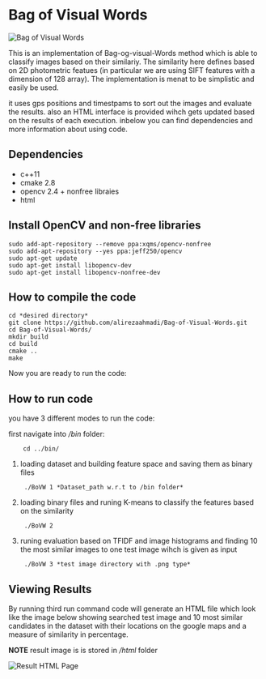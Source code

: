 # Bag of Visual Words

![Bag of Visual Words](...) 

This is an implementation of Bag-og-visual-Words method which is able to classify images based on their similariy. The similarity here defines based on 2D photometric featues (in particular we are using SIFT features with a dimension of 128 array). The implementation is menat to be simplistic and easily be used.

it uses gps positions and timestpams to sort out the images and evaluate the results. also an HTML interface is provided wihch gets updated based on the results of each execution. inbelow you can find dependencies and more information about using code.

## Dependencies

- c++11
- cmake 2.8
- opencv 2.4 + nonfree libraies
- html

## Install OpenCV and non-free libraries

    sudo add-apt-repository --remove ppa:xqms/opencv-nonfree
    sudo add-apt-repository --yes ppa:jeff250/opencv
    sudo apt-get update
    sudo apt-get install libopencv-dev
    sudo apt-get install libopencv-nonfree-dev
    
## How to compile the code

    cd *desired directory*
    git clone https://github.com/alirezaahmadi/Bag-of-Visual-Words.git
    cd Bag-of-Visual-Words/
    mkdir build
    cd build
    cmake ..
    make 
    
Now you are ready to run the code:
## How to run code
you have 3 different modes to run the code:

first navigate into */bin* folder:

        cd ../bin/

1. loading dataset and building feature space and saving them as binary files

        ./BoVW 1 *Dataset_path w.r.t to /bin folder*
    
2. loading binary files and runing K-means to classify the features based on the similarity

        ./BoVW 2
    
3. runing evaluation based on TFIDF and image histograms and finding 10 the most similar images to one test image wihch is given as input
    
        ./BoVW 3 *test image directory with .png type*
    
## Viewing Results
By running third run command code will generate an HTML file which look like the image below showing searched test image and 10 most similar candidates in the dataset with their locations on the google maps and a measure of similarity in percentage.

**NOTE** result image is is stored in */html* folder

![Result HTML Page](...)